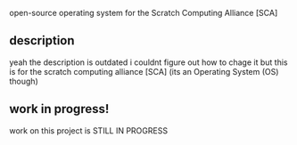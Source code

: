 open-source operating system for the Scratch Computing Alliance [SCA]
## description
yeah the description is outdated i couldnt figure out how to chage it
but this is for the scratch computing alliance [SCA]
(its an Operating System (OS) though)

## work in progress!
work on this project is STILL IN PROGRESS
